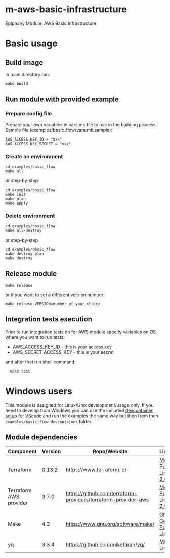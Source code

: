 # m-aws-basic-infrastructure

Epiphany Module: AWS Basic Infrastructure

# Basic usage

## Build image

In main directory run:

```shell
make build
```

## Run module with provided example

### Prepare config file

Prepare your own variables in vars.mk file to use in the building process.
Sample file (examples/basic_flow/vars.mk.sample):

```shell
AWS_ACCESS_KEY_ID = "xxx"
AWS_ACCESS_KEY_SECRET = "xxx"
```

### Create an environment

```shell
cd examples/basic_flow
make all
```

or step-by-step:

```shell
cd examples/basic_flow
make init
make plan
make apply
```

### Delete environment

```shell
cd examples/basic_flow
make all-destroy
```

or step-by-step

```shell
cd examples/basic_flow
make destroy-plan
make destroy
```

## Release module

```shell
make release
```

or if you want to set a different version number:

```shell
make release VERSION=number_of_your_choice
```

## Integration tests execution

Prior to run integration tests on for AWS module specify variables on OS where you want to run tests:
- AWS_ACCESS_KEY_ID - this is your access key
- AWS_SECRET_ACCESS_KEY - this is your secret

and after that run shell command:

```shell
  make test
```

# Windows users

This module is designed for Linux/Unix development/usage only. If you need to develop from Windows you can use the included [devcontainer setup for VScode](https://code.visualstudio.com/docs/remote/containers-tutorial) and run the examples the same way but then from then ```examples/basic_flow_devcontainer``` folder.


## Module dependencies

| Component                 | Version | Repo/Website                                          | License                                                           |
| ------------------------- | ------- | ----------------------------------------------------- | ----------------------------------------------------------------- |
| Terraform                 | 0.13.2  | https://www.terraform.io/                             | [Mozilla Public License 2.0](https://github.com/hashicorp/terraform/blob/master/LICENSE) |
| Terraform AWS provider    | 3.7.0   | https://github.com/terraform-providers/terraform-provider-aws | [Mozilla Public License 2.0](https://github.com/terraform-providers/terraform-provider-aws/blob/master/LICENSE) |
| Make                      | 4.3     | https://www.gnu.org/software/make/                    | [ GNU General Public License](https://www.gnu.org/licenses/gpl-3.0.html) |
| yq                        | 3.3.4   | https://github.com/mikefarah/yq/                      | [ MIT License](https://github.com/mikefarah/yq/blob/master/LICENSE) |
